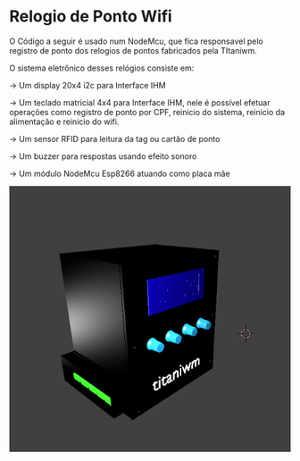 # Relogio de Ponto Wifi


O Código a seguir é usado num NodeMcu, que fica responsavel pelo registro de ponto dos relogios de pontos fabricados pela TItaniwm.

O sistema eletrônico desses relógios consiste em:

-> Um display 20x4 i2c para Interface IHM

-> Um teclado matricial 4x4 para Interface IHM, nele é possível efetuar operações como registro de ponto por CPF, reinicio do sistema, reinicio da alimentação e reinicio do wifi.

-> Um sensor RFID para leitura da tag ou cartão de ponto

-> Um buzzer para respostas usando efeito sonoro

-> Um módulo NodeMcu Esp8266 atuando como placa mãe

<p align="center">
  <img src=https://raw.githubusercontent.com/pkaislan123/ControleEnvazamentoComArduino/main/1.png title="hover text">
</p>
